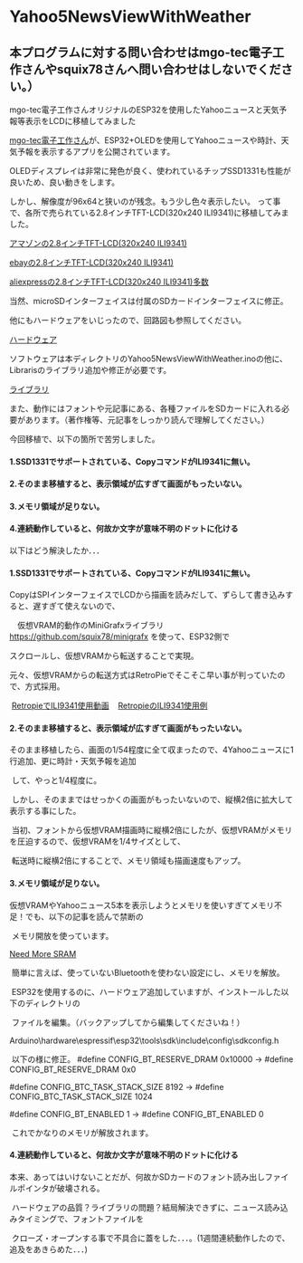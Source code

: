 # Yahoo5NewsViewWithWeather
## 本プログラムに対する問い合わせはmgo-tec電子工作さんやsquix78さんへ問い合わせはしないでください。）
mgo-tec電子工作さんオリジナルのESP32を使用したYahooニュースと天気予報等表示をLCDに移植してみました

[mgo-tec電子工作さん](https://www.mgo-tec.com/)が、ESP32+OLEDを使用してYahooニュースや時計、天気予報を表示するアプリを公開されています。


OLEDディスプレイは非常に発色が良く、使われているチップSSD1331も性能が良いため、良い動きをします。

しかし、解像度が96x64と狭いのが残念。もう少し色々表示したい。
って事で、各所で売られている2.8インチTFT-LCD(320x240 ILI9341)に移植してみました。

[アマゾンの2.8インチTFT-LCD(320x240 ILI9341)](https://www.amazon.co.jp/HiLetgo-LCD%E3%83%87%E3%82%A3%E3%82%B9%E3%83%97%E3%83%AC%E3%82%A4-%E3%82%BF%E3%83%83%E3%83%81%E3%83%91%E3%83%8D%E3%83%AB-SPI%E3%82%B7%E3%83%AA%E3%82%A2%E3%83%AB240-ILI9341/dp/B072N551V3/ref=pd_cp_147_2?_encoding=UTF8&psc=1&refRID=9329M39ZZB2KK5D7VNP4)

[ebayの2.8インチTFT-LCD(320x240 ILI9341)](https://www.ebay.com/i/201950756171?rt=nc)

[aliexpressの2.8インチTFT-LCD(320x240 ILI9341)多数](https://www.aliexpress.com/item/Consumer-Electronics-Shop-Free-shipping-240x320-2-8-SPI-TFT-LCD-Touch-Panel-Serial-Port-Module/32601714462.html)


当然、microSDインターフェイスは付属のSDカードインターフェイスに修正。

他にもハードウェアをいじったので、回路図も参照してください。

[ハードウェア](https://github.com/YMita2017/Yahoo5NewsViewWithWeather/tree/master/Hardware)

ソフトウェアは本ディレクトリのYahoo5NewsViewWithWeather.inoの他に、Librarisのライブラリ追加や修正が必要です。

[ライブラリ](https://github.com/YMita2017/Yahoo5NewsViewWithWeather/tree/master/Libraries)

また、動作にはフォントや元記事にある、各種ファイルをSDカードに入れる必要があります。（著作権等、元記事をしっかり読んで理解してください。）



今回移植で、以下の箇所で苦労しました。

#### 1.SSD1331でサポートされている、CopyコマンドがILI9341に無い。

#### 2.そのまま移植すると、表示領域が広すぎて画面がもったいない。

#### 3.メモリ領域が足りない。

#### 4.連続動作していると、何故か文字が意味不明のドットに化ける

以下はどう解決したか．．．


#### 1.SSD1331でサポートされている、CopyコマンドがILI9341に無い。

  CopyはSPIインターフェイスでLCDから描画を読みだして、ずらして書き込みすると、遅すぎて使えないので、

　仮想VRAM的動作のMiniGrafxライブラリ https://github.com/squix78/minigrafx を使って、ESP32側で
 
  スクロールし、仮想VRAMから転送することで実現。
  
  元々、仮想VRAMからの転送方式はRetroPieでそこそこ早い事が判っていたので、方式採用。
  
  [RetropieでILI9341使用動画](https://www.youtube.com/watch?v=nE0DtXGXHAw)
  
  [RetropieのILI9341使用例](http://www.sudomod.com/forum/viewtopic.php?t=2312)


#### 2.そのまま移植すると、表示領域が広すぎて画面がもったいない。

  そのまま移植したら、画面の1/54程度に全て収まったので、4Yahooニュースに1行追加、更に時計・天気予報を追加

  して、やっと1/4程度に。
  
  しかし、そのままではせっかくの画面がもったいないので、縦横2倍に拡大して表示する事にした。
  
  当初、フォントから仮想VRAM描画時に縦横2倍にしたが、仮想VRAMがメモリを圧迫するので、仮想VRAMを1/4サイズとして、
  
  転送時に縦横2倍にすることで、メモリ領域も描画速度もアップ。


#### 3.メモリ領域が足りない。

  仮想VRAMやYahooニュース5本を表示しようとメモリを使いすぎてメモリ不足！でも、以下の記事を読んで禁断の
  
  メモリ開放を使っています。
  
  [Need More SRAM](https://www.esp32.com/viewtopic.php?t=1482)
  
  簡単に言えば、使っていないBluetoothを使わない設定にし、メモリを解放。
  
  ESP32を使用するのに、ハードウェア追加していますが、インストールした以下のディレクトリの
  
  ファイルを編集。（バックアップしてから編集してくださいね！）
  
  Arduino\hardware\espressif\esp32\tools\sdk\include\config\sdkconfig.h
  
  以下の様に修正。
  #define CONFIG_BT_RESERVE_DRAM 0x10000  ->  #define CONFIG_BT_RESERVE_DRAM 0x0
  
  #define CONFIG_BTC_TASK_STACK_SIZE 8192  ->  #define CONFIG_BTC_TASK_STACK_SIZE 1024
  
  #define CONFIG_BT_ENABLED 1  ->  #define CONFIG_BT_ENABLED 0
  
  これでかなりのメモリが解放されます。


#### 4.連続動作していると、何故か文字が意味不明のドットに化ける

  本来、あってはいけないことだが、何故かSDカードのフォント読み出しファイルポインタが破壊される。

  ハードウェアの品質？ライブラリの問題？結局解決できずに、ニュース読み込みタイミングで、フォントファイルを
  
  クローズ・オープンする事で不具合に蓋をした．．．。(1週間連続動作したので、追及をあきらめた．．．)
